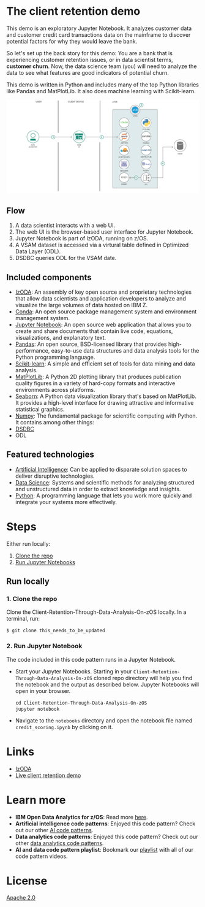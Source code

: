 # The client retention demo

This demo is an exploratory Jupyter Notebook.  It analyzes customer data and customer credit card transactions data on the mainframe to discover potential factors for why they would leave the bank.

So let's set up the back story for this demo: You are a bank that is experiencing customer retention issues, or in data scientist terms, **customer churn**.  Now, the data science team (you) will need to analyze the data to see what features are good indicators of potential churn.

This demo is written in Python and includes many of the top Python libraries like Pandas and MatPlotLib.  It also does machine learning with Scikit-learn.

![flow](flow-final.png)

## Flow

1. A data scientist interacts with a web UI.
1. The web UI is the browser-based user interface for Jupyter Notebook.
1. Jupyter Notebook is part of IzODA, running on z/OS.
1. A VSAM dataset is accessed via a virtural table defined in Optimized Data Layer (ODL).
1. DSDBC queries ODL for the VSAM date.

## Included components

* [IzODA](https://izoda.github.io): An assembly of key open source and proprietary technologies that allow data scientists and application developers to analyze and visualize the large volumes of data hosted on IBM Z.
* [Conda](https://conda.io/docs/index.html): An open source package management system and environment management system.
* [Jupyter Notebook](http://jupyter.org/): An open source web application that allows you to create and share documents that contain live code, equations, visualizations, and explanatory text.
* [Pandas](https://pandas.pydata.org): An open source, BSD-licensed library that provides high-performance, easy-to-use data structures and data analysis tools for the Python programming language.
* [Scikit-learn](http://scikit-learn.org/stable/): A simple and efficient set of tools for data mining and data analysis.
* [MatPlotLib](https://matplotlib.org): A Python 2D plotting library that produces publication quality figures in a variety of hard-copy formats and interactive environments across platforms.
* [Seaborn](https://seaborn.pydata.org): A Python data visualization library that's based on MatPlotLib. It provides a high-level interface for drawing attractive and informative statistical graphics.
* [Numpy](http://www.numpy.org): The fundamental package for scientific computing with Python. It contains among other things:
* [DSDBC](https://anaconda.org/izoda/dsdbc)
* ODL

## Featured technologies

* [Artificial Intelligence](https://medium.com/ibm-watson): Can be applied to disparate solution spaces to deliver disruptive technologies.
* [Data Science](https://medium.com/ibm-watson): Systems and scientific methods for analyzing structured and unstructured data in order to extract knowledge and insights.
* [Python](https://www.python.org/): A programming language that lets you work more quickly and integrate your systems more effectively.

# Steps

Either run locally:

1. [Clone the repo](#1-clone-the-repo)
2. [Run Jupyter Notebooks](#2-run-jupyter-notebooks)

## Run locally

### 1. Clone the repo

Clone the Client-Retention-Through-Data-Analysis-On-zOS locally. In a terminal, run:

```
$ git clone this_needs_to_be_updated
```

### 2. Run Jupyter Notebook

The code included in this code pattern runs in a Jupyter Notebook.

* Start your Jupyter Notebooks. Starting in your `Client-Retention-Through-Data-Analysis-On-zOS` cloned repo directory will help you find the notebook and the output as described below. Jupyter Notebooks will open in your browser.

   ```
   cd Client-Retention-Through-Data-Analysis-On-zOS
   jupyter notebook
   ```

* Navigate to the `notebooks` directory and open the notebook file named `credit_scoring.ipynb` by clicking on it.


# Links

* [IzODA](https://izoda.github.io)
* [Live client retention demo](https://www.youtube.com/watch?v=M_5UA7rgYgw&t=135s)


# Learn more

* **IBM Open Data Analytics for z/OS**: Read more [here](https://izoda.github.io).
* **Artificial intelligence code patterns**: Enjoyed this code pattern? Check out our other [AI code patterns](https://developer.ibm.com/code/technologies/artificial-intelligence/).
* **Data analytics code patterns**: Enjoyed this code pattern? Check out our other [data analytics code patterns](https://developer.ibm.com/code/technologies/data-science/).
* **AI and data code pattern playlist**: Bookmark our [playlist](https://www.youtube.com/playlist?list=PLzUbsvIyrNfknNewObx5N7uGZ5FKH0Fde) with all of our code pattern videos.


# License
[Apache 2.0](LICENSE)
